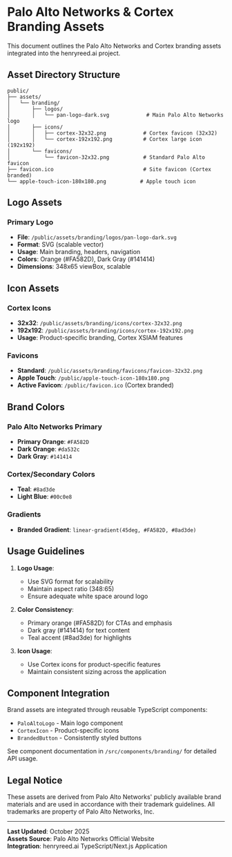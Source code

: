 # Palo Alto Networks & Cortex Branding Assets

This document outlines the Palo Alto Networks and Cortex branding assets integrated into the henryreed.ai project.

## Asset Directory Structure

```
public/
├── assets/
│   └── branding/
│       ├── logos/
│       │   └── pan-logo-dark.svg            # Main Palo Alto Networks logo
│       ├── icons/
│       │   ├── cortex-32x32.png            # Cortex favicon (32x32)
│       │   └── cortex-192x192.png          # Cortex large icon (192x192)
│       └── favicons/
│           └── favicon-32x32.png           # Standard Palo Alto favicon
├── favicon.ico                             # Site favicon (Cortex branded)
└── apple-touch-icon-180x180.png           # Apple touch icon
```

## Logo Assets

### Primary Logo
- **File**: `/public/assets/branding/logos/pan-logo-dark.svg`
- **Format**: SVG (scalable vector)
- **Usage**: Main branding, headers, navigation
- **Colors**: Orange (#FA582D), Dark Gray (#141414)
- **Dimensions**: 348x65 viewBox, scalable

## Icon Assets

### Cortex Icons
- **32x32**: `/public/assets/branding/icons/cortex-32x32.png`
- **192x192**: `/public/assets/branding/icons/cortex-192x192.png`
- **Usage**: Product-specific branding, Cortex XSIAM features

### Favicons
- **Standard**: `/public/assets/branding/favicons/favicon-32x32.png`
- **Apple Touch**: `/public/apple-touch-icon-180x180.png`
- **Active Favicon**: `/public/favicon.ico` (Cortex branded)

## Brand Colors

### Palo Alto Networks Primary
- **Primary Orange**: `#FA582D`
- **Dark Orange**: `#da532c` 
- **Dark Gray**: `#141414`

### Cortex/Secondary Colors
- **Teal**: `#8ad3de`
- **Light Blue**: `#00c0e8`

### Gradients
- **Branded Gradient**: `linear-gradient(45deg, #FA582D, #8ad3de)`

## Usage Guidelines

1. **Logo Usage**:
   - Use SVG format for scalability
   - Maintain aspect ratio (348:65)
   - Ensure adequate white space around logo

2. **Color Consistency**:
   - Primary orange (#FA582D) for CTAs and emphasis
   - Dark gray (#141414) for text content
   - Teal accent (#8ad3de) for highlights

3. **Icon Usage**:
   - Use Cortex icons for product-specific features
   - Maintain consistent sizing across the application

## Component Integration

Brand assets are integrated through reusable TypeScript components:

- `PaloAltoLogo` - Main logo component
- `CortexIcon` - Product-specific icons
- `BrandedButton` - Consistently styled buttons

See component documentation in `/src/components/branding/` for detailed API usage.

## Legal Notice

These assets are derived from Palo Alto Networks' publicly available brand materials and are used in accordance with their trademark guidelines. All trademarks are property of Palo Alto Networks, Inc.

---

**Last Updated**: October 2025  
**Assets Source**: Palo Alto Networks Official Website  
**Integration**: henryreed.ai TypeScript/Next.js Application